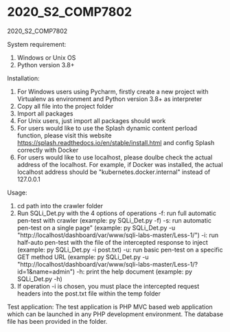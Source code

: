 # 2020_S2_COMP7802
2020_S2_COMP7802

System requirement:
1. Windows or Unix OS
2. Python version 3.8+

Installation:
1. For Windows users using Pycharm, firstly create a new project with Virtualenv as environment and Python version 3.8+ as interpreter
2. Copy all file into the project folder
3. Import all packages
4. For Unix users, just import all packages should work
5. For users would like to use the Splash dynamic content perload function, please visit this website https://splash.readthedocs.io/en/stable/install.html and config Splash correctly with Docker
6. For users would like to use localhost, please doulbe check the actual address of the localhost. For example, if Docker was installed, the actual localhost address should be "kubernetes.docker.internal" instead of 127.0.0.1

Usage:
1. cd path into the crawler folder
2. Run SQLi_Det.py with the 4 options of operations
    -f: run full automatic pen-test with crawler (example: py SQLi_Det.py -f)
	-s: run automatic pen-test on a single page" (example: py SQLi_Det.py -u "http://localhost/dashboard/var/www/sqli-labs-master/Less-1/")
	-i: run half-auto pen-test with the file of the intercepted response to inject (example: py SQLi_Det.py -i post.txt)
	-u: run basic pen-test on a specific GET method URL (example: py SQLi_Det.py -u "http://localhost/dashboard/var/www/sqli-labs-master/Less-1/?id=1&name=admin")
	-h: print the help document (example: py SQLi_Det.py -h)
3. If operation -i is chosen, you must place the intercepted request headers into the post.txt file within the temp folder

Test application:
The test application is PHP MVC based web application which can be launched in any PHP development environment. The database file has been provided in the folder.